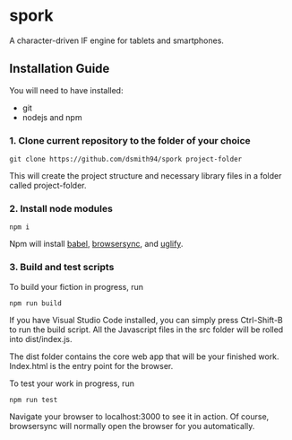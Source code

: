 
# spork

A character-driven IF engine for tablets and smartphones.

## Installation Guide

You will need to have installed:

* git
* nodejs and npm

### 1. Clone current repository to the folder of your choice

```console
git clone https://github.com/dsmith94/spork project-folder
```

This will create the project structure and necessary library files in a folder called project-folder.

### 2. Install node modules

```console
npm i
```

Npm will install [babel](https://babeljs.io/), [browsersync](https://www.browsersync.io/), and [uglify](https://github.com/mishoo/UglifyJS).

### 3. Build and test scripts

To build your fiction in progress, run

```console
npm run build
```

If you have Visual Studio Code installed, you can simply press Ctrl-Shift-B to run the build script. All the Javascript files in the src folder will be rolled into dist/index.js.

The dist folder contains the core web app that will be your finished work. Index.html is the entry point for the browser.

To test your work in progress, run

```console
npm run test
```

Navigate your browser to localhost:3000 to see it in action. Of course, browsersync will normally open the browser for you automatically.

